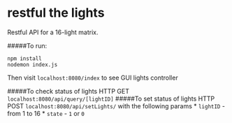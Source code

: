 # restful the lights
Restful API for a 16-light matrix.


#####To run: 
```
npm install
nodemon index.js
```
Then visit `localhost:8080/index` to see GUI lights controller

#####To check status of lights
HTTP GET `localhost:8080/api/query/[lightID]`
#####To set status of lights
HTTP POST `localhost:8080/api/setLights/` with the following params
	* `lightID` - from 1 to 16
	* `state` - `1` or `0`